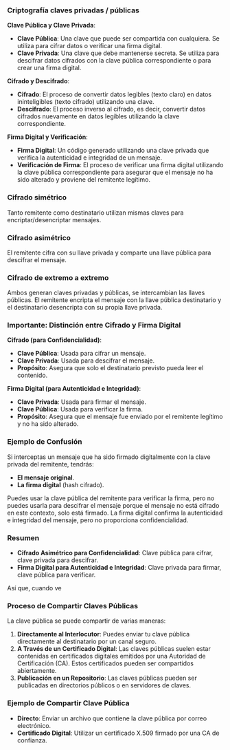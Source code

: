 ### Criptografía claves privadas / públicas

 **Clave Pública y Clave Privada**:
  
   - **Clave Pública**: Una clave que puede ser compartida con cualquiera. Se utiliza para cifrar datos o verificar una firma digital.
   - **Clave Privada**: Una clave que debe mantenerse secreta. Se utiliza para descifrar datos cifrados con la clave pública correspondiente o para crear una firma digital.

**Cifrado y Descifrado**:
   
   - **Cifrado**: El proceso de convertir datos legibles (texto claro) en datos ininteligibles (texto cifrado) utilizando una clave.
   - **Descifrado**: El proceso inverso al cifrado, es decir, convertir datos cifrados nuevamente en datos legibles utilizando la clave correspondiente.

**Firma Digital y Verificación**:
   
   - **Firma Digital**: Un código generado utilizando una clave privada que verifica la autenticidad e integridad de un mensaje.
   - **Verificación de Firma**: El proceso de verificar una firma digital utilizando la clave pública correspondiente para asegurar que el mensaje no ha sido alterado y proviene del remitente legítimo.

### Cifrado simétrico

Tanto remitente como destinatario utilizan mismas claves para encriptar/desencriptar mensajes.
### Cifrado asimétrico

El remitente cifra con su llave privada y comparte una llave pública para descifrar el mensaje.

### Cifrado de extremo a extremo

Ambos generan claves privadas y públicas, se intercambian las llaves públicas. El remitente encripta el mensaje con la llave pública destinatario y el destinatario desencripta con su propia llave privada.


### Importante: Distinción entre Cifrado y Firma Digital

**Cifrado (para Confidencialidad)**:

   - **Clave Pública**: Usada para cifrar un mensaje.
   - **Clave Privada**: Usada para descifrar el mensaje.
   - **Propósito**: Asegura que solo el destinatario previsto pueda leer el contenido.

**Firma Digital (para Autenticidad e Integridad)**:

   - **Clave Privada**: Usada para firmar el mensaje.
   - **Clave Pública**: Usada para verificar la firma.
   - **Propósito**: Asegura que el mensaje fue enviado por el remitente legítimo y no ha sido alterado.

### Ejemplo de Confusión

Si interceptas un mensaje que ha sido firmado digitalmente con la clave privada del remitente, tendrás:

- **El mensaje original**.
- **La firma digital** (hash cifrado).

Puedes usar la clave pública del remitente para verificar la firma, pero no puedes usarla para descifrar el mensaje porque el mensaje no está cifrado en este contexto, solo está firmado. La firma digital confirma la autenticidad e integridad del mensaje, pero no proporciona confidencialidad.

### Resumen

- **Cifrado Asimétrico para Confidencialidad**: Clave pública para cifrar, clave privada para descifrar.
- **Firma Digital para Autenticidad e Integridad**: Clave privada para firmar, clave pública para verificar.

Así que, cuando ve

### Proceso de Compartir Claves Públicas

La clave pública se puede compartir de varias maneras:

1. **Directamente al Interlocutor**: Puedes enviar tu clave pública directamente al destinatario por un canal seguro.
2. **A Través de un Certificado Digital**: Las claves públicas suelen estar contenidas en certificados digitales emitidos por una Autoridad de Certificación (CA). Estos certificados pueden ser compartidos abiertamente.
3. **Publicación en un Repositorio**: Las claves públicas pueden ser publicadas en directorios públicos o en servidores de claves.

### Ejemplo de Compartir Clave Pública

- **Directo**: Enviar un archivo que contiene la clave pública por correo electrónico.
- **Certificado Digital**: Utilizar un certificado X.509 firmado por una CA de confianza.